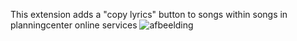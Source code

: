 This extension adds a "copy lyrics" button to songs within songs in planningcenter online services ![afbeelding](https://github.com/Christengemeente-Tholen/PCO-extension/assets/22680656/015a6395-10c8-4b81-9e38-99e40d44e8eb)

